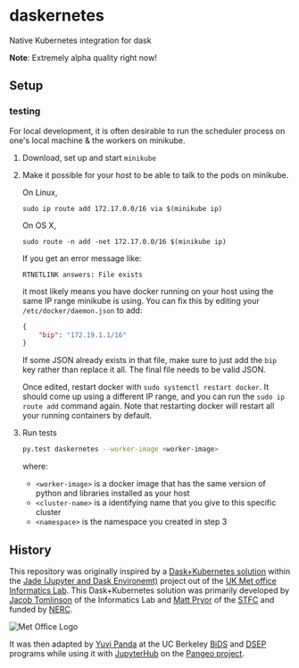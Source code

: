 # daskernetes
Native Kubernetes integration for dask

**Note**: Extremely alpha quality right now!

## Setup

### testing

For local development, it is often desirable to run the scheduler
process on one's local machine & the workers on minikube.

1. Download, set up and start `minikube`
2. Make it possible for your host to be able to talk to the pods
   on minikube.

   On Linux,
   ```
   sudo ip route add 172.17.0.0/16 via $(minikube ip)
   ```

   On OS X,
   ```
   sudo route -n add -net 172.17.0.0/16 $(minikube ip)
   ```

   If you get an error message like:

   ```
   RTNETLINK answers: File exists
   ```

   it most likely means you have docker running on your host using
   the same IP range minikube is using. You can fix this by editing
   your `/etc/docker/daemon.json` to add:

   ```json
   {
       "bip": "172.19.1.1/16"
   }
   ```

   If some JSON already exists in that file, make sure to just add the
   `bip` key rather than replace it all. The final file needs to be
   valid JSON.

   Once edited, restart docker with `sudo systemctl restart docker`.
   It should come up using a different IP range, and you can run the
   `sudo ip route add` command again. Note that restarting docker
   will restart all your running containers by default.

3. Run tests

   ```bash
   py.test daskernetes --worker-image <worker-image>
   ```

   where:

      - `<worker-image>` is a docker image that has the same version of
        python and libraries installed as your host
      - `<cluster-name>` is a identifying name that you give to this
        specific cluster
      - `<namespace>` is the namespace you created in step 3


## History

This repository was originally inspired by a
[Dask+Kubernetes solution](https://github.com/met-office-lab/jade-dask/blob/master/kubernetes/adaptive.py)
within the
[Jade (Jupyter and Dask Environemt)](http://www.informaticslab.co.uk/projects/jade.html)
project out of the [UK Met office](https://www.metoffice.gov.uk/)
[Informatics Lab](http://www.informaticslab.co.uk/).
This Dask+Kubernetes solution was primarily developed by
[Jacob Tomlinson](https://github.com/jacobtomlinson) of the Informatics Lab
and [Matt Pryor](https://github.com/mkjpryor-stfc) of the
[STFC](http://www.stfc.ac.uk/) and funded by [NERC](http://www.nerc.ac.uk/).

![Met Office Logo](https://raw.githubusercontent.com/met-office-lab/blog/master/img/mo-logo.svg)

It was then adapted by [Yuvi Panda](http://words.yuvi.in/) at the UC Berkeley
[BiDS](https://bids.berkeley.edu/) and [DSEP](http://words.yuvi.in/) programs
while using it with [JupyterHub](https://jupyterhub.readthedocs.io/en/latest/)
on the [Pangeo project](https://pangeo-data.github.io/).
